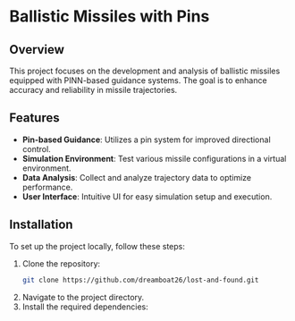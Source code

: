 # Ballistic Missiles with Pins

## Overview

This project focuses on the development and analysis of ballistic missiles equipped with PINN-based guidance systems. The goal is to enhance accuracy and reliability in missile trajectories.

## Features

- **Pin-based Guidance**: Utilizes a pin system for improved directional control.
- **Simulation Environment**: Test various missile configurations in a virtual environment.
- **Data Analysis**: Collect and analyze trajectory data to optimize performance.
- **User Interface**: Intuitive UI for easy simulation setup and execution.

## Installation

To set up the project locally, follow these steps:

1. Clone the repository:
   ```bash
   git clone https://github.com/dreamboat26/lost-and-found.git
   ```
2. Navigate to the project directory.
3. Install the required dependencies:
